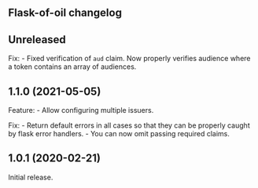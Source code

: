 ## Flask-of-oil changelog

## Unreleased

Fix:
    - Fixed verification of `aud` claim. Now properly verifies audience where a token contains an array of audiences.

## 1.1.0 (2021-05-05)

Feature:
    - Allow configuring multiple issuers.

Fix:
    - Return default errors in all cases so that they can be properly caught by flask error handlers.
    - You can now omit passing required claims.

## 1.0.1 (2020-02-21)

Initial release.
